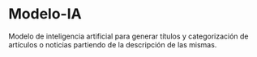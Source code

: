 # Modelo-IA
Modelo de inteligencia artificial para generar títulos y categorización de artículos o noticias partiendo de la descripción de las mismas.
